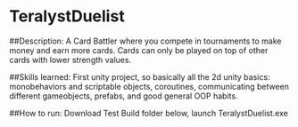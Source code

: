 # TeralystDuelist

##Description:
A Card Battler where you compete in tournaments to make money and earn more cards. Cards can only be played on top of other cards with lower strength values.

##Skills learned:
First unity project, so basically all the 2d unity basics: monobehaviors and scriptable objects, coroutines, communicating between different gameobjects, prefabs, and good general OOP habits.

##How to run:
Download Test Build folder below, launch TeralystDuelist.exe